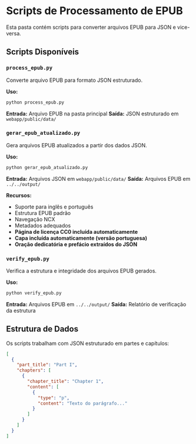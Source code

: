 # Scripts de Processamento de EPUB

Esta pasta contém scripts para converter arquivos EPUB para JSON e vice-versa.

## Scripts Disponíveis

### `process_epub.py`
Converte arquivo EPUB para formato JSON estruturado.

**Uso:**
```bash
python process_epub.py
```

**Entrada:** Arquivo EPUB na pasta principal
**Saída:** JSON estruturado em `webapp/public/data/`

### `gerar_epub_atualizado.py`
Gera arquivos EPUB atualizados a partir dos dados JSON.

**Uso:**
```bash
python gerar_epub_atualizado.py
```

**Entrada:** Arquivos JSON em `webapp/public/data/`
**Saída:** Arquivos EPUB em `../../output/`

**Recursos:**
- Suporte para inglês e português
- Estrutura EPUB padrão
- Navegação NCX
- Metadados adequados
- **Página de licença CC0 incluída automaticamente**
- **Capa incluída automaticamente (versão portuguesa)**
- **Oração dedicatória e prefácio extraídos do JSON**

### `verify_epub.py`
Verifica a estrutura e integridade dos arquivos EPUB gerados.

**Uso:**
```bash
python verify_epub.py
```

**Entrada:** Arquivos EPUB em `../../output/`
**Saída:** Relatório de verificação da estrutura

## Estrutura de Dados

Os scripts trabalham com JSON estruturado em partes e capítulos:

```json
[
  {
    "part_title": "Part I",
    "chapters": [
      {
        "chapter_title": "Chapter 1",
        "content": [
          {
            "type": "p",
            "content": "Texto do parágrafo..."
          }
        ]
      }
    ]
  }
]
```
